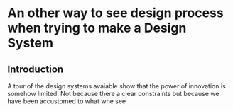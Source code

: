 # An other way to see design process when trying to make a Design System

## Introduction

A tour of the design systems avaiable show that the power of innovation is somehow limited.
Not because there a clear constraints but because we have been accustomed to what whe see

